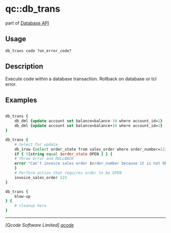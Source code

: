 qc::db_trans
============

part of [Database API](../qc/wiki/DatabaseApi)

Usage
-----
`db_trans code ?on_error_code?`

Description
-----------
Execute code within a database transaction.
    Rollback on database or tcl error.

Examples
--------
```tcl

db_trans {
    db_dml {update account set balance=balance-10 where account_id=1}
    db_dml {update account set balance=balance+10 where account_id=2}
}

db_trans {
    # Select for update
    db_1row {select order_state from sales_order where order_number=123 for update}
    if { ![string equal $order_state OPEN ] } {
    # Throw error and ROLLBACK
    error "Can't invoice sales order $order_number because it is not OPEN"
    }
    # Perform action that requires order to be OPEN
    invoice_sales_order 123
}

db_trans {
    blow-up
} {
    # cleanup here
}

```

----------------------------------
*[Qcode Software Limited] [qcode]*

[qcode]: http://www.qcode.co.uk "Qcode Software"
